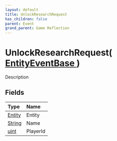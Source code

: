 ```yaml
---
layout: default
title: UnlockResearchRequest
has_children: false
parent: Event
grand_parent: Game Reflection
---
```

# UnlockResearchRequest( [ EntityEventBase ](/riftbreaker-wiki/docs/game-reflection/events/entity_event_base/) )
Description 

## Fields

| Type | Name |
|:----------|:--------------|
| [Entity](/riftbreaker-wiki/docs/game-reflection/classes/entity/) | Entity |
| [String](/riftbreaker-wiki/docs/game-reflection/components/string/) | Name |
| [uint](/riftbreaker-wiki/docs/game-reflection/components/uint/) | PlayerId |

